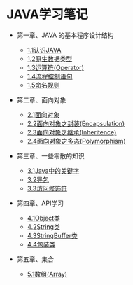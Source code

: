 JAVA学习笔记
=================
* 第一章、JAVA 的基本程序设计结构

    * [1.1认识JAVA](./1.1认识JAVA.md)
    * [1.2原生数据类型](./1.2原生数据类型.md)
    * [1.3运算符(Operator)](./1.3运算符(Operator).md)
    * [1.4流程控制语句](./1.4流程控制语句.md)
    * [1.5命名规则](./1.5命名规则.md)
    
* 第二章、面向对象    
    
    * [2.1面向对象](./2.1面向对象.md)
    * [2.2面向对象之封装(Encapsulation)](./2.2面向对象之封装.md)
    * [2.3面向对象之继承(Inheritence)](./2.3面向对象之继承.md)
    * [2.4面向对象之多态(Polymorphism)](./2.4面向对象之多态.md)
    
* 第三章、一些零散的知识
     
     * [3.1Java中的关键字](./3.1Java中的关键字.md)
     * [3.2导包](./3.2导包.md)
     * [3.3访问修饰符](./3.3访问修饰符.md)
     
* 第四章、API学习
      
     * [4.1Object类](./4.1Object类.md) 
     * [4.2String类](./4.2String类.md)
     * [4.3StringBuffer类](./4.3StringBuffer类.md)
     * [4.4包装类](./4.4包装类.md)

* 第五章、集合
     * [5.1数组(Array)](./5.1数组(Array).md)


     
     
     


